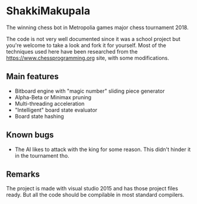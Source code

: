 # ShakkiMakupala

The winning chess bot in Metropolia games major chess tournament 2018.

The code is not very well documented since it was a school project but you're welcome to take a look and fork it for yourself. Most of the techniques used here have been researched from the https://www.chessprogramming.org site, with some modifications.

## Main features
- Bitboard engine with "magic number" sliding piece generator
- Alpha-Beta or Minimax pruning
- Multi-threading acceleration
- "Intelligent" board state evaluator
- Board state hashing

## Known bugs
- The AI likes to attack with the king for some reason. This didn't hinder it in the tournament tho.

## Remarks
The project is made with visual studio 2015 and has those project files ready. But all the code should be compilable in most standard compilers.
